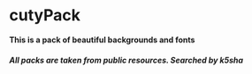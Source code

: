 # cutyPack

____This is a pack of beautiful backgrounds and fonts____

##### All packs are taken from public resources. Searched by k5sha
